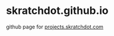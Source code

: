skratchdot.github.io
====================

github page for [projects.skratchdot.com](http://projects.skratchdot.com)
